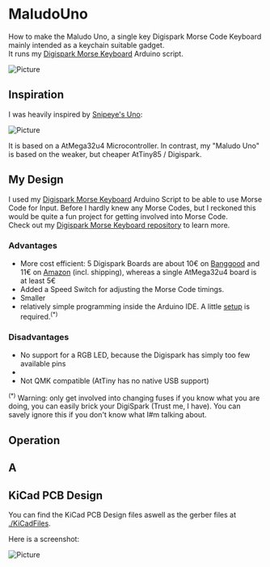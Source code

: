 # MaludoUno

How to make the Maludo Uno, a single key Digispark Morse Code Keyboard mainly intended as a keychain suitable gadget.\
It runs my [Digispark Morse Keyboard](https://github.com/maludo99/DigisparkMorseKeyboard) Arduino script.

![Picture](...)

## Inspiration

I was heavily inspired by [Snipeye's Uno](https://www.reddit.com/r/mechmarket/comments/h8b27d/gb_uno_last_chance/):

![Picture](https://i.imgur.com/OqPyWbb.jpg)

It is based on a AtMega32u4 Microcontroller. In contrast, my "Maludo Uno" is based on the weaker, but cheaper AtTiny85 / Digispark.

## My Design

I used my [Digispark Morse Keyboard](https://github.com/maludo99/DigisparkMorseKeyboard) Arduino Script to be able to use Morse Code for Input. Before I hardly knew any Morse Codes, but I reckoned this would be quite a fun project for getting involved into Morse Code.\
Check out my [Digispark Morse Keyboard repository](https://github.com/maludo99/DigisparkMorseKeyboard) to learn more.

### Advantages

* More cost efficient: 5 Digispark Boards are about 10€ on [Banggood](https://www.banggood.com/5Pcs-Digispark-Kickstarter-Micro-USB-Development-Board-For-ATTINY85-Arduino-p-1047665.html?rmmds=search&cur_warehouse=CN) and 11€ on [Amazon](https://www.amazon.de/AZDelivery-Digispark-kompatibles-Development-ATtiny85/dp/B076KVKHH1) (incl. shipping), whereas a single AtMega32u4 board is at least 5€
* Added a Speed Switch for adjusting the Morse Code timings.
* Smaller
* relatively simple programming inside the Arduino IDE. A little [setup](https://digistump.com/wiki/digispark/tutorials/connecting) is required.<sup>(*)</sup>

### Disadvantages

* No support for a RGB LED, because the Digispark has simply too few available pins
* 
* Not QMK compatible (AtTiny has no native USB support)


<sup>(*)</sup> Warning: only get involved into changing fuses if you know what you are doing, you can easily brick your DigiSpark (Trust me, I have). You can savely ignore this if you don't know what I#m talking about.



## Operation



## A

## KiCad PCB Design

You can find the KiCad PCB Design files aswell as the gerber files at [./KiCadFiles](https://github.com/maludo99/MaludoUno/tree/master/KiCadFiles).

Here is a screenshot:

![Picture](https://raw.githubusercontent.com/maludo99/MaludoUno/master/MaludoUnoPCBDesign.jpg?raw=true)
